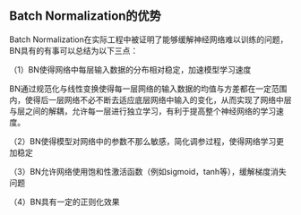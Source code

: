 ##  Batch Normalization的优势
Batch Normalization在实际工程中被证明了能够缓解神经网络难以训练的问题，BN具有的有事可以总结为以下三点：

（1）BN使得网络中每层输入数据的分布相对稳定，加速模型学习速度

BN通过规范化与线性变换使得每一层网络的输入数据的均值与方差都在一定范围内，使得后一层网络不必不断去适应底层网络中输入的变化，从而实现了网络中层与层之间的解耦，允许每一层进行独立学习，有利于提高整个神经网络的学习速度。

（2）BN使得模型对网络中的参数不那么敏感，简化调参过程，使得网络学习更加稳定

（3）BN允许网络使用饱和性激活函数（例如sigmoid，tanh等），缓解梯度消失问题

（4）BN具有一定的正则化效果